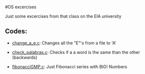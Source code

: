 #OS excercises

Just some excercises from that class on the EIA university

## Codes:

* [change_a_e.c](https://github.com/Sierris/OS/blob/master/change_a_e.c): Changes all the "E"'s from a file to 'A'

* [check_palabras.c](https://github.com/Sierris/OS/blob/master/check_palabras.c): Checks if a a word is the same than the other (backwards)

* [fibonacciGMP.c](https://github.com/Sierris/OS/blob/master/fibonacciGMP.c): Just Fibonacci series with BIG! Numbers